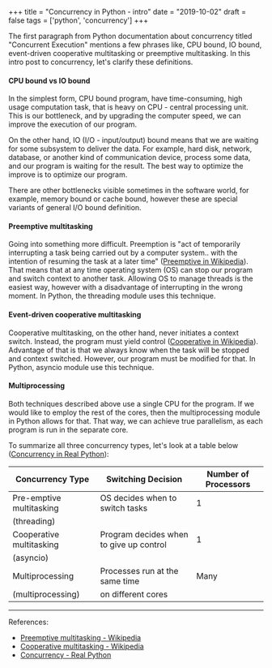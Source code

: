 +++
title = "Concurrency in Python - intro"
date = "2019-10-02"
draft = false
tags = ['python', 'concurrency']
+++

The first paragraph from Python documentation about concurrency titled "Concurrent Execution" mentions a few phrases like, 
CPU bound, IO bound, event-driven cooperative multitasking or preemptive multitasking.
In this intro post to concurrency, let's clarify these definitions.

<!--more-->

#### CPU bound vs IO bound

In the simplest form, CPU bound program, have time-consuming, high usage computation task, that is heavy on 
CPU - central processing unit. This is our bottleneck, and by upgrading the computer speed, we can improve the execution of our program.

On the other hand, IO (I/O - input/output) bound means that we are waiting for some subsystem to deliver the data.
For example, hard disk, network, database, or another kind of communication device, process some data, and our program
is waiting for the result. The best way to optimize the improve is to optimize our program.

There are other bottlenecks visible sometimes in the software world, for example, memory bound or cache bound, however 
these are special variants of general I/O bound definition.

#### Preemptive multitasking

Going into something more difficult. Preemption is "act of temporarily interrupting a task being carried out by
a computer system.. with the intention of resuming the task at a later time" ([Preemptive in Wikipedia][preemption]).
That means that at any time operating system (OS) can stop our program and switch context to another task. 
Allowing OS to manage threads is the easiest way, however with a disadvantage of interrupting in the wrong moment.
In Python, the threading module uses this technique.


#### Event-driven cooperative multitasking

Cooperative multitasking, on the other hand, never initiates a context switch. Instead, the program must yield control
([Cooperative in Wikipedia][cooperative]). Advantage of that is that we always know when the task will be stopped and context switched. However, our program must be modified for that. In Python, asyncio module use this technique.

#### Multiprocessing

Both techniques described above use a single CPU for the program. If we would like to employ the rest of the cores,
then the multiprocessing module in Python allows for that. That way, we can achieve true parallelism, as each program
is run in the separate core.

To summarize all three concurrency types, let's look at a table below ([Concurrency in Real Python][real-concurrency]):

| Concurrency Type | Switching Decision | Number of Processors |
|---|---|---|
| Pre-emptive multitasking | OS decides when to switch tasks | 1 |
| (threading) | | |
| Cooperative multitasking | Program decides when to give up control | 1 |
| (asyncio) | | |
| Multiprocessing | Processes run at the same time  | Many |
| (multiprocessing) | on different cores | |

---


References:

* [Preemptive multitasking - Wikipedia][preemption]
* [Cooperative multitasking - Wikipedia][cooperative]
* [Concurrency - Real Python][real-concurrency]

[preemption]: https://en.wikipedia.org/wiki/Preemption_(computing)
[cooperative]: https://en.wikipedia.org/wiki/Cooperative_multitasking
[real-concurrency]: https://realpython.com/python-concurrency
